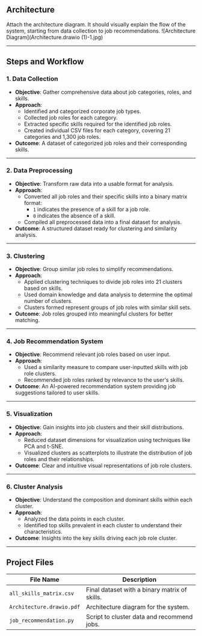
## Architecture

Attach the architecture diagram. It should visually explain the flow of the system, starting from data collection to job recommendations.
![Architecture Diagram](Architecture.drawio (1)-1.jpg)


---

## Steps and Workflow

### 1. Data Collection
- **Objective**: Gather comprehensive data about job categories, roles, and skills.
- **Approach**:
  - Identified and categorized corporate job types.
  - Collected job roles for each category.
  - Extracted specific skills required for the identified job roles.
  - Created individual CSV files for each category, covering 21 categories and 1,300 job roles.
- **Outcome**: A dataset of categorized job roles and their corresponding skills.

---

### 2. Data Preprocessing
- **Objective**: Transform raw data into a usable format for analysis.
- **Approach**:
  - Converted all job roles and their specific skills into a binary matrix format:
    - `1` indicates the presence of a skill for a job role.
    - `0` indicates the absence of a skill.
  - Compiled all preprocessed data into a final dataset for analysis.
- **Outcome**: A structured dataset ready for clustering and similarity analysis.

---

### 3. Clustering
- **Objective**: Group similar job roles to simplify recommendations.
- **Approach**:
  - Applied clustering techniques to divide job roles into 21 clusters based on skills.
  - Used domain knowledge and data analysis to determine the optimal number of clusters.
  - Clusters formed represent groups of job roles with similar skill sets.
- **Outcome**: Job roles grouped into meaningful clusters for better matching.

---

### 4. Job Recommendation System
- **Objective**: Recommend relevant job roles based on user input.
- **Approach**:
  - Used a similarity measure to compare user-inputted skills with job role clusters.
  - Recommended job roles ranked by relevance to the user's skills.
- **Outcome**: An AI-powered recommendation system providing job suggestions tailored to user skills.

---

### 5. Visualization
- **Objective**: Gain insights into job clusters and their skill distributions.
- **Approach**:
  - Reduced dataset dimensions for visualization using techniques like PCA and t-SNE.
  - Visualized clusters as scatterplots to illustrate the distribution of job roles and their relationships.
- **Outcome**: Clear and intuitive visual representations of job role clusters.

---

### 6. Cluster Analysis
- **Objective**: Understand the composition and dominant skills within each cluster.
- **Approach**:
  - Analyzed the data points in each cluster.
  - Identified top skills prevalent in each cluster to understand their characteristics.
- **Outcome**: Insights into the key skills driving each job role cluster.

---

## Project Files
| File Name                  | Description                                    |
|----------------------------|------------------------------------------------|
| `all_skills_matrix.csv`    | Final dataset with a binary matrix of skills.  |
| `Architecture.drawio.pdf`  | Architecture diagram for the system.           |
| `job_recommendation.py`    | Script to cluster data and recommend jobs.     |



